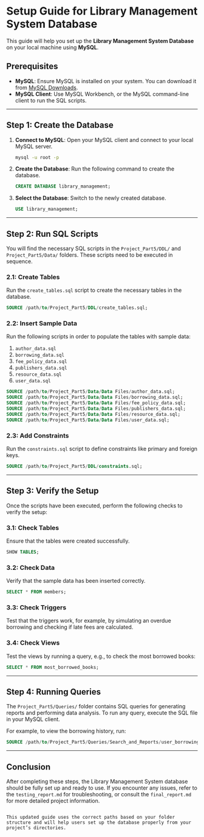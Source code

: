 # Setup Guide for Library Management System Database

This guide will help you set up the **Library Management System Database** on your local machine using **MySQL**.

## Prerequisites

- **MySQL**: Ensure MySQL is installed on your system. You can download it from [MySQL Downloads](https://dev.mysql.com/downloads/).
- **MySQL Client**: Use MySQL Workbench, or the MySQL command-line client to run the SQL scripts.

---

## Step 1: Create the Database

1. **Connect to MySQL**: Open your MySQL client and connect to your local MySQL server.

   ```bash
   mysql -u root -p
   ```

2. **Create the Database**: Run the following command to create the database.
   ```sql
   CREATE DATABASE library_management;
   ```

3. **Select the Database**: Switch to the newly created database.
   ```sql
   USE library_management;
   ```

---

## Step 2: Run SQL Scripts

You will find the necessary SQL scripts in the `Project_Part5/DDL/` and `Project_Part5/Data/` folders. These scripts need to be executed in sequence.

### 2.1: Create Tables

Run the `create_tables.sql` script to create the necessary tables in the database.

```sql
SOURCE /path/to/Project_Part5/DDL/create_tables.sql;
```

### 2.2: Insert Sample Data

Run the following scripts in order to populate the tables with sample data:

1. `author_data.sql`
2. `borrowing_data.sql`
3. `fee_policy_data.sql`
4. `publishers_data.sql`
5. `resource_data.sql`
6. `user_data.sql`

```sql
SOURCE /path/to/Project_Part5/Data/Data Files/author_data.sql;
SOURCE /path/to/Project_Part5/Data/Data Files/borrowing_data.sql;
SOURCE /path/to/Project_Part5/Data/Data Files/fee_policy_data.sql;
SOURCE /path/to/Project_Part5/Data/Data Files/publishers_data.sql;
SOURCE /path/to/Project_Part5/Data/Data Files/resource_data.sql;
SOURCE /path/to/Project_Part5/Data/Data Files/user_data.sql;
```

### 2.3: Add Constraints

Run the `constraints.sql` script to define constraints like primary and foreign keys.

```sql
SOURCE /path/to/Project_Part5/DDL/constraints.sql;
```

---

## Step 3: Verify the Setup

Once the scripts have been executed, perform the following checks to verify the setup:

### 3.1: Check Tables

Ensure that the tables were created successfully.

```sql
SHOW TABLES;
```

### 3.2: Check Data

Verify that the sample data has been inserted correctly.

```sql
SELECT * FROM members;
```

### 3.3: Check Triggers

Test that the triggers work, for example, by simulating an overdue borrowing and checking if late fees are calculated.

### 3.4: Check Views

Test the views by running a query, e.g., to check the most borrowed books:

```sql
SELECT * FROM most_borrowed_books;
```

---

## Step 4: Running Queries

The `Project_Part5/Queries/` folder contains SQL queries for generating reports and performing data analysis. To run any query, execute the SQL file in your MySQL client.

For example, to view the borrowing history, run:

```sql
SOURCE /path/to/Project_Part5/Queries/Search_and_Reports/user_borrowing_history_report.sql;
```

---

## Conclusion

After completing these steps, the Library Management System database should be fully set up and ready to use. If you encounter any issues, refer to the `testing_report.md` for troubleshooting, or consult the `final_report.md` for more detailed project information.
```

This updated guide uses the correct paths based on your folder structure and will help users set up the database properly from your project’s directories.
